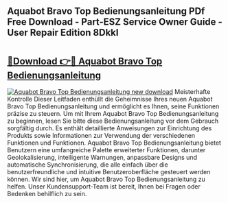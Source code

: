 ## Aquabot Bravo Top Bedienungsanleitung PDf Free Download - Part-ESZ Service Owner Guide - User Repair Edition 8DkkI

# <h2><a href="http://df2pykf.blite.top/?on=Aquabot+Bravo+Top+Bedienungsanleitung">🔗Download 👉🔴 Aquabot Bravo Top Bedienungsanleitung</a></h2>

[![Aquabot Bravo Top Bedienungsanleitung new download](https://i.imgur.com/lujVjoI.png)](http://df2pykf.blite.top/?on=Aquabot+Bravo+Top+Bedienungsanleitung)
Meisterhafte Kontrolle Dieser Leitfaden enthüllt die Geheimnisse Ihres neuen Aquabot Bravo Top Bedienungsanleitung und ermöglicht es Ihnen, seine Funktionen präzise zu steuern. Um mit Ihrem Aquabot Bravo Top Bedienungsanleitung zu beginnen, lesen Sie bitte diese Bedienungsanleitung vor dem Gebrauch sorgfältig durch. Es enthält detaillierte Anweisungen zur Einrichtung des Produkts sowie Informationen zur Verwendung der verschiedenen Funktionen und Funktionen. Aquabot Bravo Top Bedienungsanleitung bietet Benutzern eine umfangreiche Palette erweiterter Funktionen, darunter Geolokalisierung, intelligente Warnungen, anpassbare Designs und automatische Synchronisierung, die alle einfach über die benutzerfreundliche und intuitive Benutzeroberfläche gesteuert werden können. Wir sind hier, um Aquabot Bravo Top Bedienungsanleitung zu helfen. Unser Kundensupport-Team ist bereit, Ihnen bei Fragen oder Bedenken behilflich zu sein.
